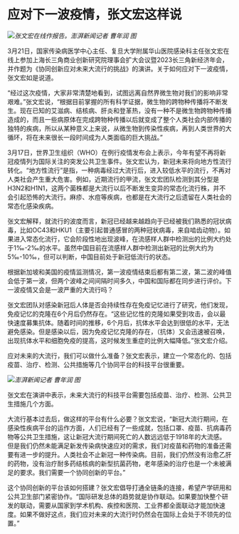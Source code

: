 # 应对下一波疫情，张文宏这样说

![](https://inews.gtimg.com/news_bt/OeQi3fIG13PSVJo2eHBicpJusUwiFayBzLoDWub6J0VocAA/1000)_张文宏在线作报告。澎湃新闻记者
曹年润 图_

3月21日，国家传染病医学中心主任、复旦大学附属华山医院感染科主任张文宏在线上参加上海长三角商业创新研究院理事会扩大会议暨2023长三角新经济年会，并作题为《协同创新应对未来大流行的挑战》的演讲。关于如何应对下一波疫情，张文宏如是说道。

“经过这次疫情，大家非常清楚地看到，试图远离自然界微生物对我们的影响非常艰难。”张文宏说，“根据目前掌握的所有科学证据，微生物的跨物种传播将不断发生。现在已知的艾滋病、结核病、肝炎和登革热，没有一种不是微生物跨物种传播造成的，而且一些病原体在完成跨物种传播以后就变成了整个人类社会内部传播的独特的疾病，所以从某种意义上来说，从微生物到传染性疾病，再到人类世界的大循环，将在未来很长一段时间成为人类面临的巨大挑战。”

3月17日，世界卫生组织（WHO）在例行疫情发布会上表示，今年有望不再将新冠疫情列为国际关注的突发公共卫生事件。张文宏认为，新冠未来将向地方性流行转化。“地方性流行”是指，一种病毒经过大流行后，进入较低水平的流行，不再对人类社会产生重大危害。例如，近期流行的甲流，张文宏团队检测到其分型是H3N2和H1N1，这两个菌株都是大流行以后不断发生变异的常态化流行株，并不会引起恐怖的大流行。麻疹、水痘等疾病，也都是在大流行之后遗留在人类社会的常态化感染疾病。

张文宏解释，就流行的波度而言，新冠已经越来越趋向于已经被我们熟悉的冠状病毒，比如OC43和HKU1（主要引起普通感冒的两种冠状病毒，来自啮齿动物）。如果进入常态化流行，它会阶段性地出现波峰，在流感样人群中检测出的比例大约处于1‰-2‰的水平。虽然中国目前在流感样人群中检测出新冠的比例大约为5‰-10‰，但可以判断，中国目前处于新冠低流行的状态。

根据新加坡和美国的疫情监测情况，第一波疫情结束后都有第二波，第二波的峰值会低于第一波，但两个波峰之间间隔时间多久，中国和国际都在同步进行评价。下一波疫情又会是一波严重的大流行吗？

张文宏团队对感染新冠后人体是否会持续性存在免疫记忆进行了研究，他们发现，免疫记忆的克隆在6个月后仍然存在。“这些记忆性的克隆如果受到攻击，会以最快速度募集抗体。随着时间的推移，6个月后，抗体水平会达到很低的水平，无法避免感染。但是感染以后，因为免疫记忆克隆的存在，（抗体）又会迅速被召唤，出现抗体水平和细胞免疫的提高，这时候发生重症的比例大幅降低。”张文宏介绍。

应对未来的大流行，我们可以做什么准备？张文宏表示，建立一个常态化的、包括疫苗、治疗、检测、公共措施等几个协同平台的科技平台很重要。

![](https://inews.gtimg.com/news_bt/OPovlJgn4J_t0SLd9_yYqP8tvYW_HaOwq9O712ITBz-K0AA/1000)_澎湃新闻记者
曹年润 图_

张文宏在演讲中表示，未来大流行的科技平台需要包括疫苗、治疗、检测、公共卫生措施几个方面。

大流行基本过去后，做这样的平台有什么必要？张文宏说，“新冠大流行期间，在感染性疾病平台的运作方面，人们已经有了一些成就，包括口罩、疫苗、抗病毒药物等公共卫生措施，这让新冠大流行期间死亡的人数远远低于1918年的大流感。但是我们仍然未能满足新发传染病快速应对的需求，我们对疫苗和药物的准备还需要有进一步的提升。人类社会不止新冠一种传染病。目前，我们仍然没有治愈乙肝的药物，没有治疗耐多药结核病的新型抗菌药物，老年感染的治疗也是一个未被满足的要求。我们需要一个协同创新的平台。”

这个协同创新的平台该如何搭建？张文宏倡导打通全链条的连接，希望产学研用和公共卫生部门紧密协作。“国际研发总体的趋势就是协作联动。如果要加快整个研发的联动，需要从国家到学术机构、疾控和医院、工业界都全面联动才能加快速度。如果不做好这点，我们应对未来的大流行时仍然会在国际上会处于不领先的位置。”

